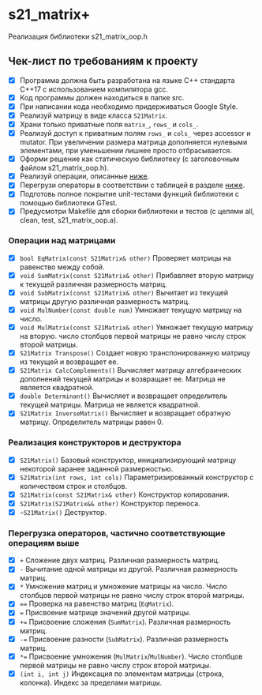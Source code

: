 # s21_matrix+

Реализация библиотеки s21_matrix_oop.h

## Чек-лист по требованиям к проекту

- [x] Программа должна быть разработана на языке C++ стандарта C++17 с использованием компилятора gcc.
- [x] Код программы должен находиться в папке src.
- [x] При написании кода необходимо придерживаться Google Style.
- [x] Реализуй матрицу в виде класса `S21Matrix`.
- [x] Храни только приватные поля `matrix_`, `rows_` и `cols_`.
- [x] Реализуй доступ к приватным полям `rows_` и `cols_` через accessor и mutator. При увеличении размера матрица дополняется нулевыми элементами, при уменьшении лишнее просто отбрасывается.
- [x] Оформи решение как статическую библиотеку (с заголовочным файлом s21_matrix_oop.h).
- [x] Реализуй операции, описанные [ниже](#операции-над-матрицами).
- [x] Перегрузи операторы в соответствии с таблицей в разделе [ниже](#операции-над-матрицами).
- [x] Подготовь полное покрытие unit-тестами функций библиотеки c помощью библиотеки GTest.
- [x] Предусмотри Makefile для сборки библиотеки и тестов (с целями all, clean, test, s21_matrix_oop.a).

### Операции над матрицами

- [x] `bool EqMatrix(const S21Matrix& other)` Проверяет матрицы на равенство между собой.
- [x] `void SumMatrix(const S21Matrix& other)` Прибавляет вторую матрицу к текущей различная размерность матриц.
- [x] `void SubMatrix(const S21Matrix& other)` Вычитает из текущей матрицы другую различная размерность матриц.
- [x] `void MulNumber(const double num)` Умножает текущую матрицу на число.
- [x] `void MulMatrix(const S21Matrix& other)` Умножает текущую матрицу на вторую. число столбцов первой матрицы не равно числу строк второй матрицы.
- [x] `S21Matrix Transpose()` Создает новую транспонированную матрицу из текущей и возвращает ее.
- [x] `S21Matrix CalcComplements()` Вычисляет матрицу алгебраических дополнений текущей матрицы и возвращает ее. Матрица не является квадратной.
- [x] `double Determinant()` Вычисляет и возвращает определитель текущей матрицы. Матрица не является квадратной.
- [x] `S21Matrix InverseMatrix()` Вычисляет и возвращает обратную матрицу. Определитель матрицы равен 0.

### Реализация конструкторов и деструктора

- [x] `S21Matrix()` Базовый конструктор, инициализирующий матрицу некоторой заранее заданной размерностью.  
- [x] `S21Matrix(int rows, int cols)` Параметризированный конструктор с количеством строк и столбцов.
- [x] `S21Matrix(const S21Matrix& other)` Конструктор копирования.
- [x] `S21Matrix(S21Matrix&& other)` Конструктор переноса.
- [x] `~S21Matrix()` Деструктор.

### Перегрузка операторов, частично соответствующие операциям выше

- [x] `+` Сложение двух матриц. Различная размерность матриц.
- [x] `-` Вычитание одной матрицы из другой. Различная размерность матриц.
- [x] `*` Умножение матриц и умножение матрицы на число. Число столбцов первой матрицы не равно числу строк второй матрицы.
- [x] `==` Проверка на равенство матриц (`EqMatrix`).
- [x] `=` Присвоение матрице значений другой матрицы.
- [x] `+=` Присвоение сложения (`SumMatrix`). Различная размерность матриц.
- [x] `-=` Присвоение разности (`SubMatrix`). Различная размерность матриц.
- [x] `*=` Присвоение умножения (`MulMatrix`/`MulNumber`).  Число столбцов первой матрицы не равно числу строк второй матрицы.
- [x] `(int i, int j)` Индексация по элементам матрицы (строка, колонка). Индекс за пределами матрицы.
